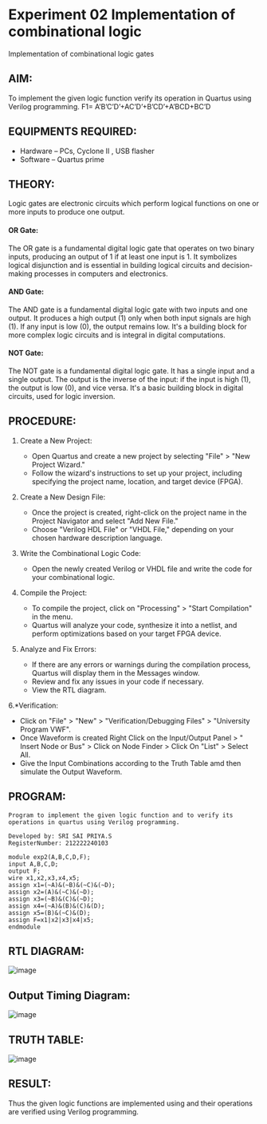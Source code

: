 # Experiment 02 Implementation of combinational logic
Implementation of combinational logic gates
 
## AIM:
To implement the given logic function verify its operation in Quartus using Verilog programming.
 F1= A’B’C’D’+AC’D’+B’CD’+A’BCD+BC’D
 
## EQUIPMENTS REQUIRED:
- Hardware – PCs, Cyclone II , USB flasher
- Software – Quartus prime

## THEORY:

Logic gates are electronic circuits which perform logical functions on one or more inputs to produce one output.
#### OR Gate:
The OR gate is a fundamental digital logic gate that operates on two binary inputs, producing an output of 1 if at least one input is 1. It symbolizes logical disjunction and is essential in building logical circuits and decision-making processes in computers and electronics.
#### AND Gate:
The AND gate is a fundamental digital logic gate with two inputs and one output. It produces a high output (1) only when both input signals are high (1). If any input is low (0), the output remains low. It's a building block for more complex logic circuits and is integral in digital computations.
#### NOT Gate:
The NOT gate is a fundamental digital logic gate. It has a single input and a single output. The output is the inverse of the input: if the input is high (1), the output is low (0), and vice versa. It's a basic building block in digital circuits, used for logic inversion.

## PROCEDURE:
1. Create a New Project:
   - Open Quartus and create a new project by selecting "File" > "New Project Wizard."
   - Follow the wizard's instructions to set up your project, including specifying the project name, location, and target device (FPGA).

2. Create a New Design File:
   - Once the project is created, right-click on the project name in the Project Navigator and select "Add New File."
   - Choose "Verilog HDL File" or "VHDL File," depending on your chosen hardware description language.

3. Write the Combinational Logic Code:
   - Open the newly created Verilog or VHDL file and write the code for your combinational logic.
     
4. Compile the Project:
   - To compile the project, click on "Processing" > "Start Compilation" in the menu.
   - Quartus will analyze your code, synthesize it into a netlist, and perform optimizations based on your target FPGA device.

5. Analyze and Fix Errors:
   - If there are any errors or warnings during the compilation process, Quartus will display them in the Messages window.
   - Review and fix any issues in your code if necessary.
   - View the RTL diagram.

6.*Verification:
   - Click on "File" > "New" > "Verification/Debugging Files" > "University Program VWF".
   - Once Waveform is created Right Click on the Input/Output Panel > " Insert Node or Bus" > Click on Node Finder > Click On "List" > Select All.
   - Give the Input Combinations according to the Truth Table amd then simulate the Output Waveform.


## PROGRAM:
```
Program to implement the given logic function and to verify its operations in quartus using Verilog programming.

Developed by: SRI SAI PRIYA.S
RegisterNumber: 212222240103

module exp2(A,B,C,D,F);
input A,B,C,D;
output F;
wire x1,x2,x3,x4,x5;
assign x1=(~A)&(~B)&(~C)&(~D);
assign x2=(A)&(~C)&(~D);
assign x3=(~B)&(C)&(~D);
assign x4=(~A)&(B)&(C)&(D);
assign x5=(B)&(~C)&(D);
assign F=x1|x2|x3|x4|x5;
endmodule
```
## RTL DIAGRAM:

![image](https://github.com/SriSaiPriyaSenthilvel/Experiment--02-Implementation-of-combinational-logic-/assets/119475702/6329ef1b-79ff-44cd-af66-45b0063689b5)

## Output Timing Diagram:

![image](https://github.com/SriSaiPriyaSenthilvel/Experiment--02-Implementation-of-combinational-logic-/assets/119475702/36680380-a83f-4e94-845d-06c411f09266)

## TRUTH TABLE:

![image](https://github.com/SriSaiPriyaSenthilvel/Experiment--02-Implementation-of-combinational-logic-/assets/119475702/9e081665-de3d-48f8-b72c-914ffed53f16)

## RESULT:
Thus the given logic functions are implemented using  and their operations are verified using Verilog programming.
